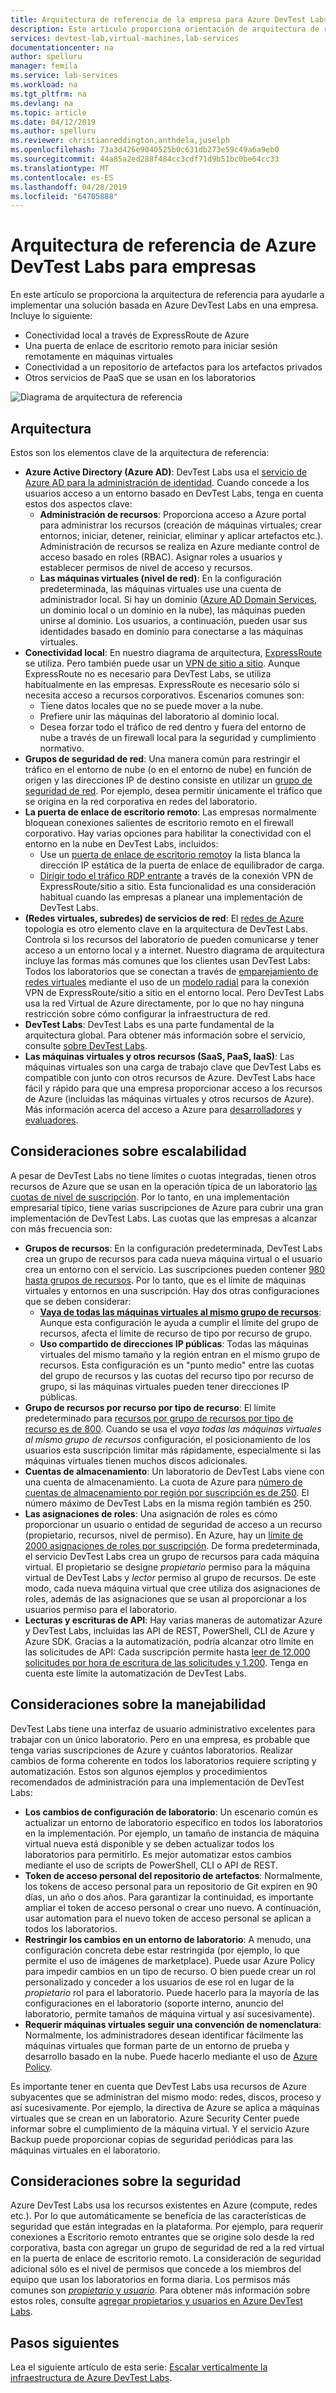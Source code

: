 ```yaml
---
title: Arquitectura de referencia de la empresa para Azure DevTest Labs
description: Este artículo proporciona orientación de arquitectura de referencia para Azure DevTest Labs en una empresa.
services: devtest-lab,virtual-machines,lab-services
documentationcenter: na
author: spelluru
manager: femila
ms.service: lab-services
ms.workload: na
ms.tgt_pltfrm: na
ms.devlang: na
ms.topic: article
ms.date: 04/12/2019
ms.author: spelluru
ms.reviewer: christianreddington,anthdela,juselph
ms.openlocfilehash: 73a3d426e9040525b0c631db273e59c49a6a9eb0
ms.sourcegitcommit: 44a85a2ed288f484cc3cdf71d9b51bc0be64cc33
ms.translationtype: MT
ms.contentlocale: es-ES
ms.lasthandoff: 04/28/2019
ms.locfileid: "64705888"
---
```

# <a name="azure-devtest-labs-reference-architecture-for-enterprises"></a>Arquitectura de referencia de Azure DevTest Labs para empresas
En este artículo se proporciona la arquitectura de referencia para ayudarle a implementar una solución basada en Azure DevTest Labs en una empresa. Incluye lo siguiente:
- Conectividad local a través de ExpressRoute de Azure
- Una puerta de enlace de escritorio remoto para iniciar sesión remotamente en máquinas virtuales
- Conectividad a un repositorio de artefactos para los artefactos privados
- Otros servicios de PaaS que se usan en los laboratorios

![Diagrama de arquitectura de referencia](./media/devtest-lab-reference-architecture/reference-architecture.png)

## <a name="architecture"></a>Arquitectura
Estos son los elementos clave de la arquitectura de referencia:

- **Azure Active Directory (Azure AD)**: DevTest Labs usa el [servicio de Azure AD para la administración de identidad](../active-directory/fundamentals/active-directory-whatis.md). Cuando concede a los usuarios acceso a un entorno basado en DevTest Labs, tenga en cuenta estos dos aspectos clave:
    - **Administración de recursos**: Proporciona acceso a Azure portal para administrar los recursos (creación de máquinas virtuales; crear entornos; iniciar, detener, reiniciar, eliminar y aplicar artefactos etc.). Administración de recursos se realiza en Azure mediante control de acceso basado en roles (RBAC). Asignar roles a usuarios y establecer permisos de nivel de acceso y recursos.
    - **Las máquinas virtuales (nivel de red)**: En la configuración predeterminada, las máquinas virtuales use una cuenta de administrador local. Si hay un dominio ([Azure AD Domain Services](../active-directory-domain-services/active-directory-ds-overview.md), un dominio local o un dominio en la nube), las máquinas pueden unirse al dominio. Los usuarios, a continuación, pueden usar sus identidades basado en dominio para conectarse a las máquinas virtuales.
- **Conectividad local**: En nuestro diagrama de arquitectura, [ExpressRoute](../expressroute/expressroute-introduction.md) se utiliza. Pero también puede usar un [VPN de sitio a sitio](../vpn-gateway/vpn-gateway-about-vpn-gateway-settings.md). Aunque ExpressRoute no es necesario para DevTest Labs, se utiliza habitualmente en las empresas. ExpressRoute es necesario sólo si necesita acceso a recursos corporativos. Escenarios comunes son:
    - Tiene datos locales que no se puede mover a la nube.
    - Prefiere unir las máquinas del laboratorio al dominio local.
    - Desea forzar todo el tráfico de red dentro y fuera del entorno de nube a través de un firewall local para la seguridad y cumplimiento normativo.
- **Grupos de seguridad de red**: Una manera común para restringir el tráfico en el entorno de nube (o en el entorno de nube) en función de origen y las direcciones IP de destino consiste en utilizar un [grupo de seguridad de red](../virtual-network/security-overview.md). Por ejemplo, desea permitir únicamente el tráfico que se origina en la red corporativa en redes del laboratorio.
- **La puerta de enlace de escritorio remoto**: Las empresas normalmente bloquean conexiones salientes de escritorio remoto en el firewall corporativo. Hay varias opciones para habilitar la conectividad con el entorno en la nube en DevTest Labs, incluidos:
  - Use un [puerta de enlace de escritorio remoto](/windows-server/remote/remote-desktop-services/desktop-hosting-logical-architecture)y la lista blanca la dirección IP estática de la puerta de enlace de equilibrador de carga.
  - [Dirigir todo el tráfico RDP entrante](../vpn-gateway/vpn-gateway-forced-tunneling-rm.md) a través de la conexión VPN de ExpressRoute/sitio a sitio. Esta funcionalidad es una consideración habitual cuando las empresas a planear una implementación de DevTest Labs.
- **(Redes virtuales, subredes) de servicios de red**: El [redes de Azure](../networking/networking-overview.md) topología es otro elemento clave en la arquitectura de DevTest Labs. Controla si los recursos del laboratorio de pueden comunicarse y tener acceso a un entorno local y a internet. Nuestro diagrama de arquitectura incluye las formas más comunes que los clientes usan DevTest Labs: Todos los laboratorios que se conectan a través de [emparejamiento de redes virtuales](../virtual-network/virtual-network-peering-overview.md) mediante el uso de un [modelo radial](/azure/architecture/reference-architectures/hybrid-networking/hub-spoke) para la conexión VPN de ExpressRoute/sitio a sitio en el entorno local. Pero DevTest Labs usa la red Virtual de Azure directamente, por lo que no hay ninguna restricción sobre cómo configurar la infraestructura de red.
- **DevTest Labs**:  DevTest Labs es una parte fundamental de la arquitectura global. Para obtener más información sobre el servicio, consulte [sobre DevTest Labs](devtest-lab-overview.md).
- **Las máquinas virtuales y otros recursos (SaaS, PaaS, IaaS)**:  Las máquinas virtuales son una carga de trabajo clave que DevTest Labs es compatible con junto con otros recursos de Azure. DevTest Labs hace fácil y rápido para que una empresa proporcionar acceso a los recursos de Azure (incluidas las máquinas virtuales y otros recursos de Azure). Más información acerca del acceso a Azure para [desarrolladores](devtest-lab-developer-lab.md) y [evaluadores](devtest-lab-test-env.md).

## <a name="scalability-considerations"></a>Consideraciones sobre escalabilidad
A pesar de DevTest Labs no tiene límites o cuotas integradas, tienen otros recursos de Azure que se usan en la operación típica de un laboratorio [las cuotas de nivel de suscripción](../azure-subscription-service-limits.md). Por lo tanto, en una implementación empresarial típico, tiene varias suscripciones de Azure para cubrir una gran implementación de DevTest Labs. Las cuotas que las empresas a alcanzar con más frecuencia son:

- **Grupos de recursos**: En la configuración predeterminada, DevTest Labs crea un grupo de recursos para cada nueva máquina virtual o el usuario crea un entorno con el servicio. Las suscripciones pueden contener [980 hasta grupos de recursos](../azure-subscription-service-limits.md#subscription-limits---azure-resource-manager). Por lo tanto, que es el límite de máquinas virtuales y entornos en una suscripción. Hay dos otras configuraciones que se deben considerar:
    - **[Vaya de todas las máquinas virtuales al mismo grupo de recursos](resource-group-control.md)**: Aunque esta configuración le ayuda a cumplir el límite del grupo de recursos, afecta el límite de recurso de tipo por recurso de grupo.
    - **Uso compartido de direcciones IP públicas**: Todas las máquinas virtuales del mismo tamaño y la región entran en el mismo grupo de recursos. Esta configuración es un "punto medio" entre las cuotas del grupo de recursos y las cuotas del recurso tipo por recurso de grupo, si las máquinas virtuales pueden tener direcciones IP públicas.
- **Grupo de recursos por recurso por tipo de recurso**: El límite predeterminado para [recursos por grupo de recursos por tipo de recurso es de 800](../azure-subscription-service-limits.md#resource-group-limits).  Cuando se usa el *vaya todas las máquinas virtuales al mismo grupo de recursos* configuración, el posicionamiento de los usuarios esta suscripción limitar más rápidamente, especialmente si las máquinas virtuales tienen muchos discos adicionales.
- **Cuentas de almacenamiento**: Un laboratorio de DevTest Labs viene con una cuenta de almacenamiento. La cuota de Azure para [número de cuentas de almacenamiento por región por suscripción es de 250](../azure-subscription-service-limits.md#storage-limits). El número máximo de DevTest Labs en la misma región también es 250.
- **Las asignaciones de roles**: Una asignación de roles es cómo proporcionar un usuario o entidad de seguridad de acceso a un recurso (propietario, recursos, nivel de permiso). En Azure, hay un [límite de 2000 asignaciones de roles por suscripción](../azure-subscription-service-limits.md#role-based-access-control-limits). De forma predeterminada, el servicio DevTest Labs crea un grupo de recursos para cada máquina virtual. El propietario se designe *propietario* permiso para la máquina virtual de DevTest Labs y *lector* permiso al grupo de recursos. De este modo, cada nueva máquina virtual que cree utiliza dos asignaciones de roles, además de las asignaciones que se usan al proporcionar a los usuarios permiso para el laboratorio.
- **Lecturas y escrituras de API**: Hay varias maneras de automatizar Azure y DevTest Labs, incluidas las API de REST, PowerShell, CLI de Azure y Azure SDK. Gracias a la automatización, podría alcanzar otro límite en las solicitudes de API: Cada suscripción permite hasta [leer de 12.000 solicitudes por hora de escritura de las solicitudes y 1.200](../azure-resource-manager/resource-manager-request-limits.md). Tenga en cuenta este límite la automatización de DevTest Labs.

## <a name="manageability-considerations"></a>Consideraciones sobre la manejabilidad
DevTest Labs tiene una interfaz de usuario administrativo excelentes para trabajar con un único laboratorio. Pero en una empresa, es probable que tenga varias suscripciones de Azure y cuántos laboratorios. Realizar cambios de forma coherente en todos los laboratorios requiere scripting y automatización. Estos son algunos ejemplos y procedimientos recomendados de administración para una implementación de DevTest Labs:

- **Los cambios de configuración de laboratorio**: Un escenario común es actualizar un entorno de laboratorio específico en todos los laboratorios en la implementación. Por ejemplo, un tamaño de instancia de máquina virtual nueva está disponible y se deben actualizar todos los laboratorios para permitirlo. Es mejor automatizar estos cambios mediante el uso de scripts de PowerShell, CLI o API de REST.  
- **Token de acceso personal del repositorio de artefactos**:  Normalmente, los tokens de acceso personal para un repositorio de Git expiren en 90 días, un año o dos años. Para garantizar la continuidad, es importante ampliar el token de acceso personal o crear uno nuevo. A continuación, usar automation para el nuevo token de acceso personal se aplican a todos los laboratorios.
- **Restringir los cambios en un entorno de laboratorio**: A menudo, una configuración concreta debe estar restringida (por ejemplo, lo que permite el uso de imágenes de marketplace). Puede usar Azure Policy para impedir cambios en un tipo de recurso. O bien puede crear un rol personalizado y conceder a los usuarios de ese rol en lugar de la *propietario* rol para el laboratorio. Puede hacerlo para la mayoría de las configuraciones en el laboratorio (soporte interno, anuncio del laboratorio, permite tamaños de máquina virtual y así sucesivamente).
- **Requerir máquinas virtuales seguir una convención de nomenclatura**: Normalmente, los administradores desean identificar fácilmente las máquinas virtuales que forman parte de un entorno de prueba y desarrollo basado en la nube. Puede hacerlo mediante el uso de [Azure Policy](https://github.com/Azure/azure-policy/tree/master/samples/TextPatterns/allow-multiple-name-patterns).

Es importante tener en cuenta que DevTest Labs usa recursos de Azure subyacentes que se administran del mismo modo: redes, discos, proceso y así sucesivamente. Por ejemplo, la directiva de Azure se aplica a máquinas virtuales que se crean en un laboratorio. Azure Security Center puede informar sobre el cumplimiento de la máquina virtual. Y el servicio Azure Backup puede proporcionar copias de seguridad periódicas para las máquinas virtuales en el laboratorio.

## <a name="security-considerations"></a>Consideraciones sobre la seguridad
Azure DevTest Labs usa los recursos existentes en Azure (compute, redes etc.). Por lo que automáticamente se beneficia de las características de seguridad que están integradas en la plataforma. Por ejemplo, para requerir conexiones a Escritorio remoto entrantes que se origine solo desde la red corporativa, basta con agregar un grupo de seguridad de red a la red virtual en la puerta de enlace de escritorio remoto. La consideración de seguridad adicional sólo es el nivel de permisos que concede a los miembros del equipo que usan los laboratorios en forma diaria. Los permisos más comunes son [ *propietario* y *usuario*](devtest-lab-add-devtest-user.md). Para obtener más información sobre estos roles, consulte [agregar propietarios y usuarios en Azure DevTest Labs](devtest-lab-add-devtest-user.md).

## <a name="next-steps"></a>Pasos siguientes
Lea el siguiente artículo de esta serie: [Escalar verticalmente la infraestructura de Azure DevTest Labs](devtest-lab-guidance-scale.md).

